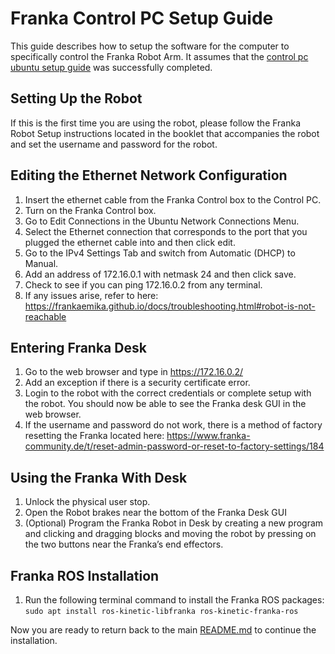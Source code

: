 # Franka Control PC Setup Guide

This guide describes how to setup the software for the computer to specifically control the Franka Robot Arm. It assumes that the [control pc ubuntu setup guide](./control_pc_ubuntu_setup_guide.md) was successfully completed.

## Setting Up the Robot
If this is the first time you are using the robot, please follow the Franka Robot Setup instructions located in the booklet that accompanies the robot and set the username and password for the robot. 

## Editing the Ethernet Network Configuration
1. Insert the ethernet cable from the Franka Control box to the Control PC.
2. Turn on the Franka Control box.
3. Go to Edit Connections in the Ubuntu Network Connections Menu.
4. Select the Ethernet connection that corresponds to the port that you plugged the ethernet cable into and then click edit.
5. Go to the IPv4 Settings Tab and switch from Automatic (DHCP) to Manual.
6. Add an address of 172.16.0.1 with netmask 24 and then click save.
7. Check to see if you can ping 172.16.0.2 from any terminal.
8. If any issues arise, refer to here: https://frankaemika.github.io/docs/troubleshooting.html#robot-is-not-reachable 

## Entering Franka Desk
1. Go to the web browser and type in https://172.16.0.2/
2. Add an exception if there is a security certificate error.
3. Login to the robot with the correct credentials or complete setup with the robot.
You should now be able to see the Franka desk GUI in the web browser.
4. If the username and password do not work, there is a method of factory resetting the Franka located here: https://www.franka-community.de/t/reset-admin-password-or-reset-to-factory-settings/184

## Using the Franka With Desk
1. Unlock the physical user stop.
2. Open the Robot brakes near the bottom of the Franka Desk GUI
3. (Optional) Program the Franka Robot in Desk by creating a new program and clicking and dragging blocks and moving the robot by pressing on the two buttons near the Franka’s end effectors.

## Franka ROS Installation
1. Run the following terminal command to install the Franka ROS packages:
`sudo apt install ros-kinetic-libfranka ros-kinetic-franka-ros`

Now you are ready to return back to the main [README.md](../README.md) to continue the installation.
